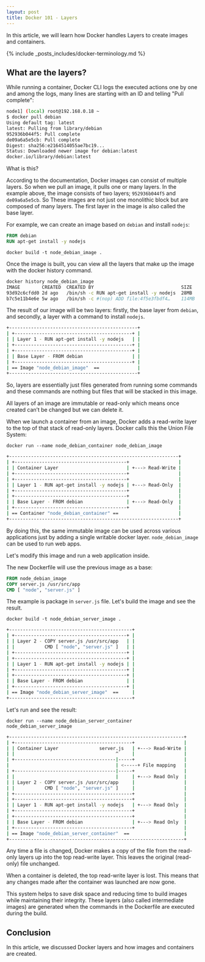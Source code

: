 ```yaml
---
layout: post
title: Docker 101 - Layers
---
```


In this article, we will learn how Docker handles Layers to create images and containers.

{% include _posts_includes/docker-terminology.md %}

## What are the layers?

While running a container, Docker CLI logs the executed actions one by one and among the logs, many lines are starting with an ID and telling "Pull complete":

```sh
node1] (local) root@192.168.0.18 ~
$ docker pull debian
Using default tag: latest
latest: Pulling from library/debian
952936b044f5: Pull complete 
de09a6a5e5cb: Pull complete 
Digest: sha256:e2164514055ae7bc19...
Status: Downloaded newer image for debian:latest
docker.io/library/debian:latest
```

What is this?

According to the documentation, Docker images can consist of multiple layers. So when we pull an image, it pulls one or many layers. In the example above, the image consists of two layers; `952936b044f5` and `de09a6a5e5cb`. So These images are not just one monolithic block but are composed of many layers. The first layer in the image is also called the base layer. 

For example, we can create an image based on `debian` and install `nodejs`:

```dockerfile
FROM debian
RUN apt-get install -y nodejs
```

`docker build -t node_debian_image .`

Once the image is built, you can view all the layers that make up the image with the docker history command.

```sh
docker history node_debian_image 
IMAGE        CREATED  CREATED BY                                SIZE
93d92c6cfdd0 2d ago   /bin/sh -c RUN apt-get install -y nodejs  28MB
b7c5e11b4e6e 5w ago   /bin/sh -c #(nop) ADD file:4f5e3fbdf4…    114MB
```

The result of our image will be two layers: firstly, the base layer from `debian`, and secondly, a layer with a command to install `nodejs`.

```sh
+-----------------------------------------------+
| +-------------------------------------------+ |
| | Layer 1 - RUN apt-get install -y nodejs   | |
| +-------------------------------------------+ |
| +-------------------------------------------+ |
| | Base Layer - FROM debian                  | |
| +-------------------------------------------+ |
| == Image "node_debian_image"  ==              |
+-----------------------------------------------+
```

So, layers are essentially just files generated from running some commands and these commands are nothing but files that will be stacked in this image.

All layers of an image are immutable or read-only which means once created can’t be changed but we can delete it.

When we launch a container from an image, Docker adds a read-write layer to the top of that stack of read-only layers. Docker calls this the Union File System:

`docker run --name node_debian_container node_debian_image `

```sh
+--------------------------------------------------------------+
| +-----------------------------------------+                  |
| | Container Layer                         | +---> Read-Write |
| +-----------------------------------------+                  |
| +-----------------------------------------+                  |
| | Layer 1 - RUN apt-get install -y nodejs | +---> Read-Only  |
| +-----------------------------------------+                  |
| +-----------------------------------------+                  |
| | Base Layer - FROM debian                | +---> Read-Only  |
| +-----------------------------------------+                  |
| == Container "node_debian_container" ==                      |
+--------------------------------------------------------------+
```

By doing this, the same immutable image can be used across various applications just by adding a single writable docker layer. `node_debian_image` can be used to run web apps. 

Let's modify this image and run a web application inside.

The new Dockerfile will use the previous image as a base:

```dockerfile
FROM node_debian_image
COPY server.js /usr/src/app
CMD [ "node", "server.js" ]
```

The example is package in `server.js` file. Let's build the image and see the result.

`docker build -t node_debian_server_image .`

```sh
+---------------------------------------------+
| +-----------------------------------------+ |
| | Layer 2 - COPY server.js /usr/src/app   | |
| |           CMD [ "node", "server.js" ]   | |
| +-----------------------------------------+ |
| +-----------------------------------------+ |
| | Layer 1 - RUN apt-get install -y nodejs | |
| +-----------------------------------------+ |
| +-----------------------------------------+ |
| | Base Layer - FROM debian                | |
| +-----------------------------------------+ |
| == Image "node_debian_server_image"  ==     |
+---------------------------------------------+
```

Let's run and see the result: 

`docker run --name node_debian_server_container node_debian_server_image `

```sh
+----------------------------------------------------------------+
| +-------------------------------------------+                  |
| | Container Layer               server.js   | +---> Read-Write |
| |                                     ^     |                  |
| +-------------------------------------|-----+                  |
|                                       | <-----+ File mapping   |
| +-------------------------------------|-----+                  |
| |                                     |     | +---> Read Only  |
| | Layer 2 - COPY server.js /usr/src/app     |                  |
| |           CMD [ "node", "server.js" ]     |                  |
| +-------------------------------------------+                  |
| +-------------------------------------------+                  |
| | Layer 1 - RUN apt-get install -y nodejs   | +---> Read Only  |
| +-------------------------------------------+                  |
| +-------------------------------------------+                  |
| | Base Layer - FROM debian                  | +---> Read Only  |
| +-------------------------------------------+                  |
| == Image "node_debian_server_container"  ==                    |
+----------------------------------------------------------------+
```

Any time a file is changed, Docker makes a copy of the file from the read-only layers up into the top read-write layer. This leaves the original (read-only) file unchanged.

When a container is deleted, the top read-write layer is lost. This means that any changes made after the container was launched are now gone.

This system helps to save disk space and reducing time to build images while maintaining their integrity. These layers (also called intermediate images) are generated when the commands in the Dockerfile are executed during the build.

## Conclusion

In this article, we discussed Docker layers and how images and containers are created.